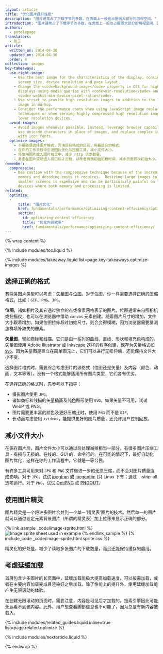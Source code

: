 ```yaml
---
layout: article
title: "优化图片提升性能"
description: "图片通常占了下载字节的多数，在页面上一般也占据很大部分的可视空间。"
introduction: "图片通常占了下载字节的多数，在页面上一般也占据很大部分的可视空间。因此，优化图片通常可以最大限度地给你的网站节省字节并提升性能：浏览器要下载的字节越少，客户端对带宽的竞争就越小，浏览器下载、显示所有资源的速度就越快。"
authors:
  - petelepage
translators:
  - 陈三
article:
  written_on: 2014-04-30
  updated_on: 2014-04-30
  order: 4
collection: images
key-takeaways:
  use-right-image:
    - Use the best image for the characteristics of the display, consider
      screen size, device resolution and page layout.
    - Change the <code>background-image</code> property in CSS for high DPI
      displays using media queries with <code>min-resolution</code> and
      <code>-webkit-min-device-pixel-ratio</code>.
    - Use srcset to provide high resolution images in addition to the 1x
      image in markup.
    - Consider the performance costs when using JavaScript image replacement
      techniques or when serving highly compressed high resolution images to
      lower resolution devices.
  avoid-images:
    - Avoid images whenever possible, instead, leverage browser capabilities,
      use unicode characters in place of images, and replace complex icons
      with icon fonts.
  optimize-images:
    - 不要随便选择图片格式，弄清现有格式的区别，用最适合的格式。
    - 在你的工作流程中引进图片优化与压缩工具，减小文件大小。
    - 将常用图片放入图片精灵中，减少 http 请求数量。
    - 考虑在图片滚动进入视口后才加载，以改善页面初始加载时间，减小页面首次初始大小。
remember:
  compressive:
    - Use caution with the compressive technique because of the increased
      memory and decoding costs it requires.  Resizing large images to fit on
      smaller screens is expensive and can be particularly painful on low-end
      devices where both memory and processing is limited.
related:
  optimize:
  -
      title: "图片优化"
      href: fundamentals/performance/optimizing-content-efficiency/optimize-encoding-and-transfer.html#image-optimization
      section:
        id: optimizing-content-efficiency
        title: "优化内容效率"
        href: fundamentals/performance/optimizing-content-efficiency/
---
```


{% wrap content %}

{% include modules/toc.liquid %}

{% include modules/takeaway.liquid list=page.key-takeaways.optimize-images %}

## 选择正确的格式

有两类图片类型可以考虑：[矢量图](http://en.wikipedia.org/wiki/Vector_graphics)与[位图](http://en.wikipedia.org/wiki/Raster_graphics)。对于位图，你一样需要选择正确的压缩格式，比如：`GIF`、`PNG`、`JPG`。

**位图**，诸如相片及其它通过独立的点或像素网格表示的图片。位图通常来自照相机或扫描仪，也可以在浏览器中借助 `canvas` 元素创建。随着图片尺寸的增加，文件大小跟着增加。如果位图拉伸超过初始尺寸，则会变得模糊，因为浏览器需要猜测怎样填补缺失的像素。

**矢量图**，譬如商标和线描，它们是由一系列的曲线、直线、形状和填充色构成的。矢量图使用 Adobe Illustrator 或 Inkscape 这样的程序创建，保存为矢量格式如 [`SVG`](http://css-tricks.com/using-svg/)。因为矢量图是建立在简单图元上，它们可以进行无损伸缩，还能保持文件大小不变。

选择图片格式时，需要综合考虑图片的源格式（位图还是矢量）及内容（颜色、动画、文本等等）。没有一个格式能够适用所有图片类型，它们各有优劣。

在选择正确的格式时，先参考以下指导：

* 摄影图片使用 `JPG`。
* 诸如商标和线描的矢量插画及纯色图形使用 `SVG`。如果矢量不可用，试试 WebP 或 PNG。
* 图片需要更丰富的颜色及更好压缩比时，使用 `PNG` 而不是 `GIF`。
* 长动画考虑使用 `<video>`，能提供更好的图片质量，还允许用户控制回放。

## 减小文件大小

在保存图片后，图片文件大小可以通过后处理减掉相当一部分。有很多图片压缩工具 - 有损与无损的、在线的、GUI 的、命令行的。在可能的情况下，最好自动化图片优化，这样在你的工作流程中，它就是一等公民。

有许多工具可用来对 `JPG` 和 `PNG` 文件做进一步的无损压缩，而不会对图片质量造成影响。对于 `JPG`，试试 [jpegtran](http://jpegclub.org/) 或 [jpegoptim](http://freshmeat.net/projects/jpegoptim/) (只 Linux 下有；通过 --strip-all 选项运行。对于 `PNG`，试试 [OptiPNG](http://optipng.sourceforge.net/) 或 [PNGOUT](http://www.advsys.net/ken/util/pngout.htm)。

## 使用图片精灵

图片精灵是一个将许多图片合并到一个单一'精灵表'图片的技术。然后单一的图片就可以通过设定元素背景图片（所谓的精灵表）加上位移来显示正确的部分。

{% link_sample _code/image-sprite.html %}
<img src="img/sprite-sheet.png" class="center" alt="Image sprite sheet used in example">
{% endlink_sample %}
{% include_code _code/image-sprite.html sprite css %}

精灵化的好处是，减少了读取多张图片的下载数量，而且还能保持缓存的启用。

## 考虑延缓加载

首屏包含许多图片的长页面中，延缓加载能极大提高加载速度，可以按需加载，或者在主要内容加载完成且渲染好之后加载。除了性能上的提升外，使用延缓加载能产生无限滚动的体验。

在创建无限滚动的页面时，需要注意，内容是可见后才加载的，搜索引擎因此可能永远看不到该内容。此外，用户想查看脚部信息也不可能了，因为总是有新内容被载入。

{% include modules/related_guides.liquid inline=true list=page.related.optimize %}

{% include modules/nextarticle.liquid %}

{% endwrap %}
